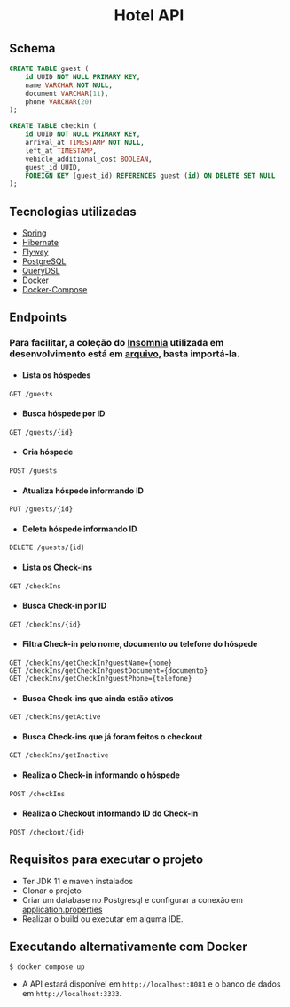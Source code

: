 <h1 align="center">Hotel API</h1>

## Schema
``` sql
CREATE TABLE guest (
    id UUID NOT NULL PRIMARY KEY,
    name VARCHAR NOT NULL,
    document VARCHAR(11),
    phone VARCHAR(20)
);

CREATE TABLE checkin (
    id UUID NOT NULL PRIMARY KEY,
    arrival_at TIMESTAMP NOT NULL,
    left_at TIMESTAMP,
    vehicle_additional_cost BOOLEAN,
    guest_id UUID,
    FOREIGN KEY (guest_id) REFERENCES guest (id) ON DELETE SET NULL
);
```

## Tecnologias utilizadas
- [Spring](https://spring.io/)
- [Hibernate](https://hibernate.org/)
- [Flyway](https://flywaydb.org/)
- [PostgreSQL](https://www.postgresql.org/)
- [QueryDSL](http://querydsl.com/)
- [Docker](https://www.docker.com/)
- [Docker-Compose](https://docs.docker.com/compose/)

## Endpoints
### Para facilitar, a coleção do [Insomnia](https://insomnia.rest/download) utilizada em desenvolvimento está em [arquivo](./insomnia/Insomnia_2023-09-15.json), basta importá-la.
- #### Lista os hóspedes
```http
GET /guests
```
- #### Busca hóspede por ID
```http
GET /guests/{id}
```
- #### Cria hóspede
```http
POST /guests
```
- #### Atualiza hóspede informando ID
```http
PUT /guests/{id}
```
- #### Deleta hóspede informando ID
```http
DELETE /guests/{id}
```
- #### Lista os Check-ins
```http
GET /checkIns
```
- #### Busca Check-in por ID
```http
GET /checkIns/{id}
```
- #### Filtra Check-in pelo nome, documento ou telefone do hóspede
```http
GET /checkIns/getCheckIn?guestName={nome}
GET /checkIns/getCheckIn?guestDocument={documento}
GET /checkIns/getCheckIn?guestPhone={telefone}
```
- #### Busca Check-ins que ainda estão ativos
```http
GET /checkIns/getActive
```
- #### Busca Check-ins que já foram feitos o checkout
```http
GET /checkIns/getInactive
```
- #### Realiza o Check-in informando o hóspede
```http
POST /checkIns
```
- #### Realiza o Checkout informando ID do Check-in
```http
POST /checkout/{id}
```

## Requisitos para executar o projeto
- Ter JDK 11 e maven instalados
- Clonar o projeto
- Criar um database no Postgresql e configurar a conexão em [application.properties](./src/main/resources/application.properties)
- Realizar o build ou executar em alguma IDE.

## Executando alternativamente com Docker
```bash
$ docker compose up 
```
- A API estará disponível em `http://localhost:8081` e o banco de dados em `http://localhost:3333`.

